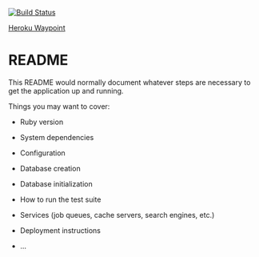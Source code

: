 [![Build Status](https://travis-ci.com/wfischer42/veeo-waypoint.svg?branch=master)](https://travis-ci.com/wfischer42/veeo-waypoint)

[Heroku Waypoint](https://heroku-waypoint.herokuapp.com/)

# README

This README would normally document whatever steps are necessary to get the
application up and running.

Things you may want to cover:

* Ruby version

* System dependencies

* Configuration

* Database creation

* Database initialization

* How to run the test suite

* Services (job queues, cache servers, search engines, etc.)

* Deployment instructions

* ...
